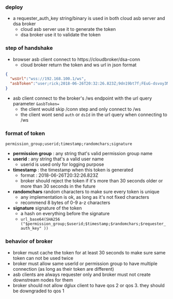 ### deploy
* a requester_auth_key string/binary is used in both cloud asb server and dsa broker
  * cloud asb server use it to generate the token
  * dsa broker use it to validate the token

### step of handshake
* browser asb client connect to https://cloudbroker/dsa-conn
  * cloud broker return the token and ws url in json format
```json
{
  "wsUrl":"wss://192.168.100.1/ws",
  "asbToken":"user;rick;2018-06-26T20:32:26.823Z;9dn19bt7f;FEuG-dsvoy3Mfh-DY4ZLqxWdcjA9mky2MyCd0DmqTMw"
}
```
* asb client connect to the broker's /ws endpoint with the url query parameter `&asbToken=`
  * the client would skip /conn step and only connect to /ws
  * the client wont send `auth` or `dsId` in the url query when connecting to /ws

### format of token 
`permission_group;userid;timestamp;randomchars;signature`

* **permission group** : any string that's valid permission group name 
* **userid** : any string that's a valid user name
  * userid is used only for logging purpose
* **timestamp** : the timestamp when this token is generated
  * format : 2018-06-26T20:32:26.823Z
  * broker should reject the token if it's more than 30 seconds older or more than 30 seconds in the future
* **randomchars** random characters to make sure every token is unique
  * any implementation is ok, as long as it's not fixed characters
  * recommend 8 bytes of 0-9 a-z characters 
* **signature** signature of the token
  * a hash on everything before the signature
  * `url_base64(SHA256 ("$permission_group;$userid;$timestamp;$randomchars;$requester_auth_key" ))`

### behavior of broker
* broker must cache the token for at least 30 seconds to make sure same token can not be used twice
* broker must allow same userId or permission group to have multiple connection (as long as their token are different)
* asb clients are always requester only and broker must not create downstream nodes for them
* broker should not allow dglux client to have qos 2 or qos 3. they should be downgraded to qos 1